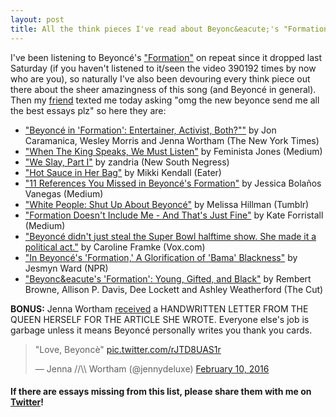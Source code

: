 ```yaml
---
layout: post
title: All the think pieces I've read about Beyonc&eacute;'s "Formation" (so far)
---
```


I've been listening to Beyonc&eacute;'s ["Formation"](https://www.youtube.com/watch?v=LrCHz1gwzTo) on repeat since it dropped last Saturday (if you haven't listened to it/seen the video 390192 times by now who are you), so naturally I've also been devouring every think piece out there about the sheer amazingness of this song (and Beyonc&eacute; in general). Then my [friend](https://twitter.com/duner) texted me today asking "omg the new beyonce send me all the best essays plz" so here they are:

- ["Beyonc&eacute; in 'Formation': Entertainer, Activist, Both?""](http://www.nytimes.com/2016/02/07/arts/music/beyonce-formation-super-bowl-video.html?_r=0) by Jon Caramanica, Wesley Morris and Jenna Wortham (The New York Times)
- ["When The King Speaks, We Must Listen"](https://medium.com/@FeministaJones/when-the-king-speaks-we-must-listen-15c550f1356c#.bf02luv0a) by Feminista Jones (Medium)
- ["We Slay, Part I"](http://newsouthnegress.com/southernslayings/) by zandria (New South Negress)
- ["Hot Sauce in Her Bag"](http://www.eater.com/2016/2/10/10959538/hot-sauce-in-her-bag-beyonce-black-southern-identity) by Mikki Kendall (Eater)
- ["11 References You Missed in Beyonc&eacute;'s Formation"](https://medium.com/@FancyCapitalist/11-references-you-missed-in-beyonc%C3%A9-s-formation-d39fa9009886#.nf5u0f7s8) by Jessica Bola&ntilde;os Vanegas (Medium)
- ["White People: Shut Up About Beyonc&eacute;"](http://bittergertrude.com/2016/02/08/white-people-shut-up-about-beyonce/) by Melissa Hillman (Tumblr)
- ["Formation Doesn't Include Me - And That's Just Fine"](https://thecauldron.si.com/formation-doesn-t-include-me-and-that-s-just-fine-5db8055f8b75#.yxwa20tdp) by Kate Forristall (Medium)
- ["Beyonc&eacute; didn't just steal the Super Bowl halftime show. She made it a political act."](http://www.vox.com/2016/2/7/10934576/beyonce-super-bowl-halftime-2016-coldplay) by Caroline Framke (Vox.com)
- ["In Beyonc&eacute;'s 'Formation,' A Glorification of 'Bama' Blackness"](http://www.npr.org/sections/codeswitch/2016/02/10/466178725/in-beyonc-s-formation-a-song-for-the-bama) by Jesmyn Ward (NPR)
- ["Beyonc&eacute's 'Formation': Young, Gifted, and Black"](http://nymag.com/thecut/2016/02/beyonce-formation-young-gifted-and-black.html) by Rembert Browne, Allison P. Davis, Dee Lockett and Ashley Weatherford (The Cut)

**BONUS:** Jenna Wortham [received](http://www.refinery29.com/2016/02/103033/beyonce-sends-flowers-to-reporter) a HANDWRITTEN LETTER FROM THE QUEEN HERSELF FOR THE ARTICLE SHE WROTE. Everyone else's job is garbage unless it means Beyonc&eacute; personally writes you thank you cards.

<blockquote class="twitter-tweet" data-lang="en"><p lang="ht" dir="ltr">&quot;Love, Beyoncè&quot; <a href="https://t.co/rJTD8UAS1r">pic.twitter.com/rJTD8UAS1r</a></p>&mdash; Jenna //\\ Wortham (@jennydeluxe) <a href="https://twitter.com/jennydeluxe/status/697530166092947456">February 10, 2016</a></blockquote>
<script async src="//platform.twitter.com/widgets.js" charset="utf-8"></script>

#### If there are essays missing from this list, please share them with me on [Twitter](https://twitter.com/nicolelzhu)!
